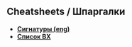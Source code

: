 ## Cheatsheets / Шпаргалки

- **[Сигнатуры (eng)](https://smalman.github.io/sigseng)**
- **[Список ВХ](https://smalman.github.io/whlist)**
